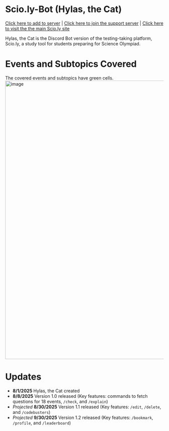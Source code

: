 # Scio.ly-Bot (Hylas, the Cat)
[Click here to add to server](https://tinyurl.com/hylasthecat) |
[Click here to join the support server](https://discord.gg/BG8aTQnc7k) |
[Click here to visit the the main Scio.ly site](https://scio.ly/)

Hylas, the Cat is the Discord Bot version of the testing-taking platform, Scio.ly, a study tool for students preparing for Science Olympiad.
# Events and Subtopics Covered
The covered events and subtopics have green cells.
<img width="1405" height="885" alt="image" src="https://github.com/user-attachments/assets/f41d8305-b7b3-4f6a-9f0a-42dabf15243c" />
# Updates
- **8/1/2025** Hylas, the Cat created
- **8/8/2025** Version 1.0 released (Key features: commands to fetch questions for 18 events, `/check`, and `/explain`)
- _Projected_ **8/30/2025** Version 1.1 released (Key features: `/edit`, `/delete`, and `/codebusters`)
- _Projected_ **9/30/2025** Version 1.2 released (Key features: `/bookmark`, `/profile`, and `/leaderboard`)
